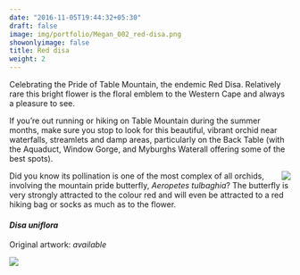 ```yaml
---
date: "2016-11-05T19:44:32+05:30"
draft: false
image: img/portfolio/Megan_002_red-disa.png
showonlyimage: false
title: Red disa
weight: 2
---
```


Celebrating the Pride of Table Mountain, the endemic Red Disa. Relatively rare this bright flower is the floral emblem to the Western Cape and always a pleasure to see. 

<!--more-->
If you’re out running or hiking on Table Mountain during the summer months, make sure you stop to look for this beautiful, vibrant orchid near waterfalls, streamlets and damp areas, particularly on the Back Table (with the Aquaduct, Window Gorge, and Myburghs Waterall offering some of the best spots).

<img style="float: right;" src="/img/Aeropetes.JPG">

Did you know its pollination is one of the most complex of all orchids, involving the mountain pride butterfly, *Aeropetes tulbaghia*? The butterfly is very strongly attracted to the colour red and will even be attracted to a red hiking bag or socks as much as to the flower.

#### *Disa uniflora*
Original artwork: *available*

![][1]

[1]: /img/portfolio/Megan_002_red-disa.png